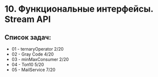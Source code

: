 # 10. Функциональные интерфейсы. Stream API

## Список задач:
* 01 - ternaryOperator 2/20
* 02 - Gray Code 4/20
* 03 - minMaxConsumer 2/20
* 04 - Топ10 5/20
* 05 - MailService 7/20
